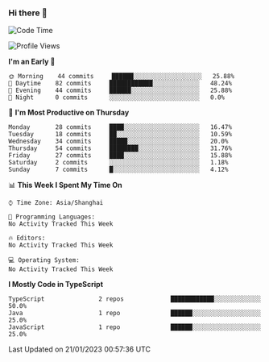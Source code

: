 ### Hi there 👋

<!--
**waynelwz/waynelwz** is a ✨ _special_ ✨ repository because its `README.md` (this file) appears on your GitHub profile.

Here are some ideas to get you started:

- 🔭 I’m currently working on ...
- 🌱 I’m currently learning ...
- 👯 I’m looking to collaborate on ...
- 🤔 I’m looking for help with ...
- 💬 Ask me about ...
- 📫 How to reach me: ...
- 😄 Pronouns: ...
- ⚡ Fun fact: ...
-->

<!--START_SECTION:waka-->
![Code Time](http://img.shields.io/badge/Code%20Time-948%20hrs%2011%20mins-blue)

![Profile Views](http://img.shields.io/badge/Profile%20Views-0-blue)

**I'm an Early 🐤** 

```text
🌞 Morning    44 commits     ██████░░░░░░░░░░░░░░░░░░░   25.88% 
🌆 Daytime    82 commits     ████████████░░░░░░░░░░░░░   48.24% 
🌃 Evening    44 commits     ██████░░░░░░░░░░░░░░░░░░░   25.88% 
🌙 Night      0 commits      ░░░░░░░░░░░░░░░░░░░░░░░░░   0.0%

```
📅 **I'm Most Productive on Thursday** 

```text
Monday       28 commits     ████░░░░░░░░░░░░░░░░░░░░░   16.47% 
Tuesday      18 commits     ██░░░░░░░░░░░░░░░░░░░░░░░   10.59% 
Wednesday    34 commits     █████░░░░░░░░░░░░░░░░░░░░   20.0% 
Thursday     54 commits     ████████░░░░░░░░░░░░░░░░░   31.76% 
Friday       27 commits     ████░░░░░░░░░░░░░░░░░░░░░   15.88% 
Saturday     2 commits      ░░░░░░░░░░░░░░░░░░░░░░░░░   1.18% 
Sunday       7 commits      █░░░░░░░░░░░░░░░░░░░░░░░░   4.12%

```


📊 **This Week I Spent My Time On** 

```text
⌚︎ Time Zone: Asia/Shanghai

💬 Programming Languages: 
No Activity Tracked This Week

🔥 Editors: 
No Activity Tracked This Week

💻 Operating System: 
No Activity Tracked This Week

```

**I Mostly Code in TypeScript** 

```text
TypeScript               2 repos             ████████████░░░░░░░░░░░░░   50.0% 
Java                     1 repo              ██████░░░░░░░░░░░░░░░░░░░   25.0% 
JavaScript               1 repo              ██████░░░░░░░░░░░░░░░░░░░   25.0%

```



 Last Updated on 21/01/2023 00:57:36 UTC
<!--END_SECTION:waka-->
